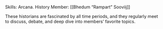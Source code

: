 Skills: Arcana. History 
Member: [[Bhedum “Rampart” Sooviij]]

These historians are fascinated by all time periods, and they regularly meet to discuss, debate, and deep dive into members’ favorite topics.